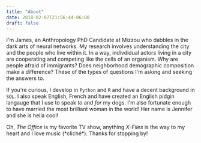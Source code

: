 ```yaml
---
title: "About"
date: 2018-02-07T21:56:44-06:00
draft: false
---
```


I'm James, an Anthropology PhD Candidate at Mizzou who dabbles in the dark arts of neural networks. My research involves understanding the city and the people who live within it. In a way, indivdidual actors living in a city are cooperating and competing like the cells of an organism. Why are people afraid of immigrants? Does neighborhood demographic composition make a difference? These of the types of questions I'm asking and seeking the answers to. 

If you're curious, I develop in `Python` and `R` and have a decent background in `SQL`. I also speak English, French and have created an English pidgin langauge that I use to speak *to* and *for* my dogs. I'm also fortunate enough to have married the most brilliant woman in the world! Her name is Jennifer and she is hella cool!

Oh, *The Office* is my favorite TV show, anything *X-Files* is the way to my heart and I love music (\*cliché\*). Thanks for stopping by!